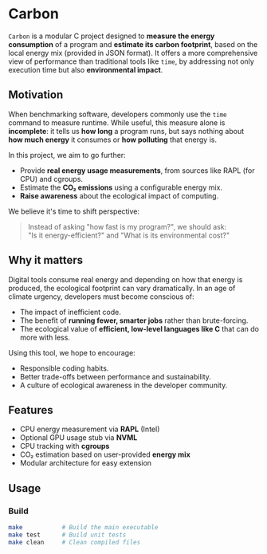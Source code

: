 # Carbon
`Carbon` is a modular C project designed to **measure the energy consumption** of a program and **estimate its carbon footprint**, based on the local energy mix (provided in JSON format). It offers a more comprehensive view of performance than traditional tools like `time`, by addressing not only execution time but also **environmental impact**.

## Motivation

When benchmarking software, developers commonly use the `time` command to measure runtime. While useful, this measure alone is **incomplete**: it tells us **how long** a program runs, but says nothing about **how much energy** it consumes or **how polluting** that energy is.

In this project, we aim to go further:
- Provide **real energy usage measurements**, from sources like RAPL (for CPU) and cgroups.
- Estimate the **CO₂ emissions** using a configurable energy mix.
- **Raise awareness** about the ecological impact of computing.

We believe it's time to shift perspective: 
> Instead of asking "how fast is my program?", we should ask:  
> "Is it energy-efficient?" and "What is its environmental cost?"

## Why it matters

Digital tools consume real energy and depending on how that energy is produced, the ecological footprint can vary dramatically. In an age of climate urgency, developers must become conscious of:
- The impact of inefficient code.
- The benefit of **running fewer, smarter jobs** rather than brute-forcing.
- The ecological value of **efficient, low-level languages like C** that can do more with less.

Using this tool, we hope to encourage:
- Responsible coding habits.
- Better trade-offs between performance and sustainability.
- A culture of ecological awareness in the developer community.

## Features

- CPU energy measurement via **RAPL** (Intel)
- Optional GPU usage stub via **NVML**
- CPU tracking with **cgroups**
- CO₂ estimation based on user-provided **energy mix**
- Modular architecture for easy extension

## Usage

### Build

```bash
make           # Build the main executable
make test      # Build unit tests
make clean     # Clean compiled files
```
